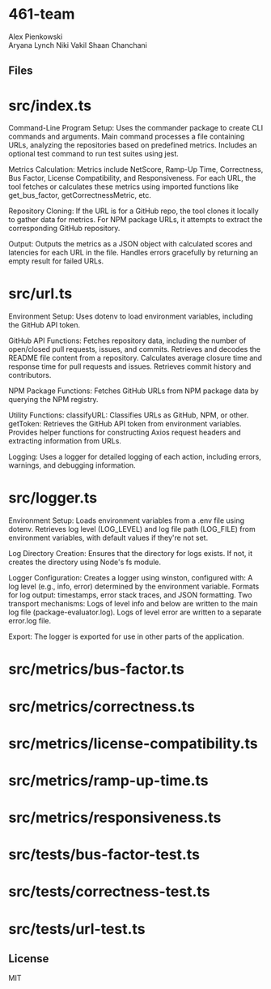 # 461-team
Alex Pienkowski  
Aryana Lynch
Niki Vakil
Shaan Chanchani

## Files
# src/index.ts
Command-Line Program Setup:
Uses the commander package to create CLI commands and arguments.
Main command processes a file containing URLs, analyzing the repositories based on predefined metrics.
Includes an optional test command to run test suites using jest.

Metrics Calculation:
Metrics include NetScore, Ramp-Up Time, Correctness, Bus Factor, License Compatibility, and Responsiveness.
For each URL, the tool fetches or calculates these metrics using imported functions like get_bus_factor, getCorrectnessMetric, etc.

Repository Cloning:
If the URL is for a GitHub repo, the tool clones it locally to gather data for metrics.
For NPM package URLs, it attempts to extract the corresponding GitHub repository.

Output:
Outputs the metrics as a JSON object with calculated scores and latencies for each URL in the file.
Handles errors gracefully by returning an empty result for failed URLs.

# src/url.ts
Environment Setup:
Uses dotenv to load environment variables, including the GitHub API token.

GitHub API Functions:
Fetches repository data, including the number of open/closed pull requests, issues, and commits.
Retrieves and decodes the README file content from a repository.
Calculates average closure time and response time for pull requests and issues.
Retrieves commit history and contributors.

NPM Package Functions:
Fetches GitHub URLs from NPM package data by querying the NPM registry.

Utility Functions:
classifyURL: Classifies URLs as GitHub, NPM, or other.
getToken: Retrieves the GitHub API token from environment variables.
Provides helper functions for constructing Axios request headers and extracting information from URLs.

Logging:
Uses a logger for detailed logging of each action, including errors, warnings, and debugging information.

# src/logger.ts
Environment Setup:
Loads environment variables from a .env file using dotenv.
Retrieves log level (LOG_LEVEL) and log file path (LOG_FILE) from environment variables, with default values if they're not set.

Log Directory Creation:
Ensures that the directory for logs exists. If not, it creates the directory using Node's fs module.

Logger Configuration:
Creates a logger using winston, configured with:
A log level (e.g., info, error) determined by the environment variable.
Formats for log output: timestamps, error stack traces, and JSON formatting.
Two transport mechanisms:
Logs of level info and below are written to the main log file (package-evaluator.log).
Logs of level error are written to a separate error.log file.

Export:
The logger is exported for use in other parts of the application.

# src/metrics/bus-factor.ts

# src/metrics/correctness.ts

# src/metrics/license-compatibility.ts

# src/metrics/ramp-up-time.ts

# src/metrics/responsiveness.ts

# src/tests/bus-factor-test.ts

# src/tests/correctness-test.ts

# src/tests/url-test.ts

## License
MIT
